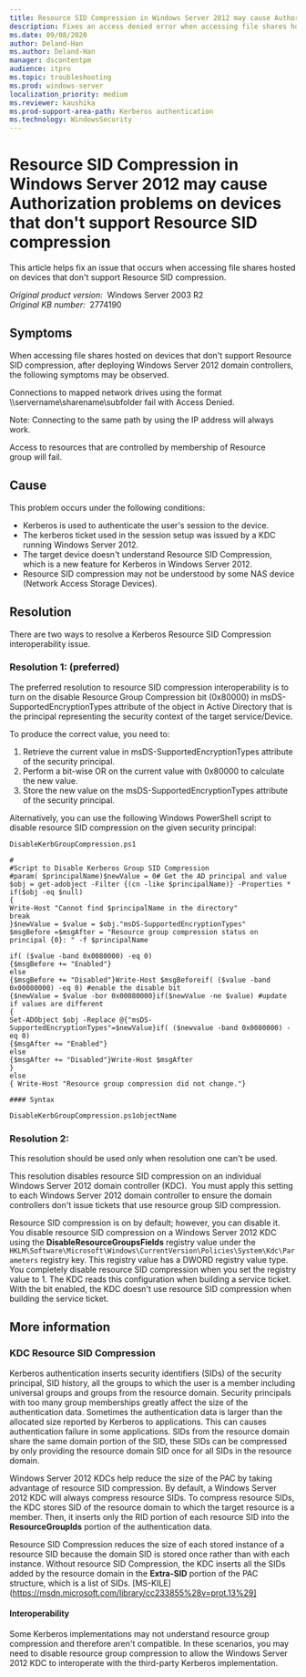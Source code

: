 ```yaml
---
title: Resource SID Compression in Windows Server 2012 may cause Authorization problems on devices that don't support Resource SID compression
description: Fixes an access denied error when accessing file shares hosted on devices that don't support Resource SID compression.
ms.date: 09/08/2020
author: Deland-Han
ms.author: Deland-Han
manager: dscontentpm
audience: itpro
ms.topic: troubleshooting
ms.prod: windows-server
localization_priority: medium
ms.reviewer: kaushika
ms.prod-support-area-path: Kerberos authentication
ms.technology: WindowsSecurity
---
```

# Resource SID Compression in Windows Server 2012 may cause Authorization problems on devices that don't support Resource SID compression

This article helps fix an issue that occurs when accessing file shares hosted on devices that don't support Resource SID compression.

_Original product version:_ &nbsp;Windows Server 2003 R2  
_Original KB number:_ &nbsp;2774190

## Symptoms

When accessing file shares hosted on devices that don't support Resource SID compression, after deploying Windows Server 2012 domain controllers, the following symptoms may be observed.

Connections to mapped network drives using the format \\\servername\sharename\subfolder fail with Access Denied.

Note: Connecting to the same path by using the IP address will always work.

Access to resources that are controlled by membership of Resource group will fail.

## Cause

This problem occurs under the following conditions:

- Kerberos is used to authenticate the user's session to the device.
- The kerberos ticket used in the session setup was issued by a KDC running Windows Server 2012.
- The target device doesn't understand Resource SID Compression, which is a new feature for Kerberos in Windows Server 2012.
- Resource SID compression may not be understood by some NAS device (Network Access Storage Devices).

## Resolution

There are two ways to resolve a Kerberos Resource SID Compression interoperability issue.

### Resolution 1: (preferred)

The preferred resolution to resource SID compression interoperability is to turn on the disable Resource Group Compression bit (0x80000) in msDS-SupportedEncryptionTypes attribute of the object in Active Directory that is the principal representing the security context of the target service/Device.

To produce the correct value, you need to:

1. Retrieve the current value in msDS-SupportedEncryptionTypes attribute of the security principal.
2. Perform a bit-wise OR on the current value with 0x80000 to calculate the new value.
3. Store the new value on the msDS-SupportedEncryptionTypes attribute of the security principal.

Alternatively, you can use the following Windows PowerShell script to disable resource SID compression on the given security principal:

```console
DisableKerbGroupCompression.ps1

#
#Script to Disable Kerberos Group SID Compression
#param( $principalName)$newValue = 0# Get the AD principal and value
$obj = get-adobject -Filter {(cn -like $principalName)} -Properties *
if($obj -eq $null)
{
Write-Host "Cannot find $principalName in the directory"
break
}$newValue = $value = $obj."msDS-SupportedEncryptionTypes"
$msgBefore =$msgAfter = "Resource group compression status on principal {0}: " -f $principalName
```

```console
if( ($value -band 0x0080000) -eq 0)
{$msgBefore += "Enabled"}
else
{$msgBefore += "Disabled"}Write-Host $msgBeforeif( ($value -band 0x00080000) -eq 0) #enable the disable bit
{$newValue = $value -bor 0x00080000}if($newValue -ne $value) #update if values are different
{
Set-ADObject $obj -Replace @{"msDS-SupportedEncryptionTypes"=$newValue}if( ($newvalue -band 0x0080000) -eq 0)
{$msgAfter += "Enabled"}
else
{$msgAfter += "Disabled"}Write-Host $msgAfter
}
else
{ Write-Host "Resource group compression did not change."}

#### Syntax

DisableKerbGroupCompression.ps1objectName
```

### Resolution 2:

This resolution should be used only when resolution one can't be used.

This resolution disables resource SID compression on an individual Windows Server 2012 domain controller (KDC).  You must apply this setting to each Windows Server 2012 domain controller to ensure the domain controllers don't issue tickets that use resource group SID compression.

Resource SID compression is on by default; however, you can disable it. You disable resource SID compression on a Windows Server 2012 KDC using the **DisableResourceGroupsFields** registry value under the `HKLM\Software\Microsoft\Windows\CurrentVersion\Policies\System\Kdc\Parameters` registry key. This registry value has a DWORD registry value type. You completely disable resource SID compression when you set the registry value to 1. The KDC reads this configuration when building a service ticket. With the bit enabled, the KDC doesn't use resource SID compression when building the service ticket.

## More information

### KDC Resource SID Compression

Kerberos authentication inserts security identifiers (SIDs) of the security principal, SID history, all the groups to which the user is a member including universal groups and groups from the resource domain. Security principals with too many group memberships greatly affect the size of the authentication data. Sometimes the authentication data is larger than the allocated size reported by Kerberos to applications. This can causes authentication failure in some applications. SIDs from the resource domain share the same domain portion of the SID, these SIDs can be compressed by only providing the resource domain SID once for all SIDs in the resource domain.

Windows Server 2012 KDCs help reduce the size of the PAC by taking advantage of resource SID compression. By default, a Windows Server 2012 KDC will always compress resource SIDs. To compress resource SIDs, the KDC stores SID of the resource domain to which the target resource is a member. Then, it inserts only the RID portion of each resource SID into the **ResourceGroupIds** portion of the authentication data.

Resource SID Compression reduces the size of each stored instance of a resource SID because the domain SID is stored once rather than with each instance. Without resource SID Compression, the KDC inserts all the SIDs added by the resource domain in the **Extra-SID** portion of the PAC structure, which is a list of SIDs. [MS-KILE](https://msdn.microsoft.com/library/cc233855%28v=prot.13%29]

#### Interoperability

Some Kerberos implementations may not understand resource group compression and therefore aren't compatible. In these scenarios, you may need to disable resource group compression to allow the Windows Server 2012 KDC to interoperate with the third-party Kerberos implementation.
